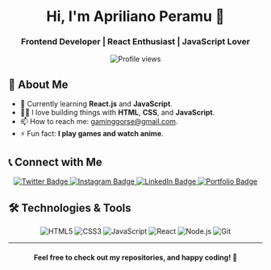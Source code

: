<h1 align="center">Hi, I'm Apriliano Peramu 👋</h1>

<h3 align="center">Frontend Developer | React Enthusiast | JavaScript Lover</h3>

<p align="center">
  <img src="https://komarev.com/ghpvc/?username=aprilianoperamu&label=Profile%20views&color=0e75b6&style=flat" alt="Profile views" />
</p>

## 🚀 About Me

- 🌱 Currently learning **React.js** and **JavaScript**.
- 👨‍💻 I love building things with **HTML**, **CSS**, and **JavaScript**.
- 📫 How to reach me: [gaminggorse@gmail.com](mailto:gaminggorse@gmail.com).
- ⚡ Fun fact: **I play games and watch anime**.

## 📞 Connect with Me

<p align="center">
  <a href="https://twitter.com/aprilianoperamu" target="blank">
    <img src="https://img.shields.io/twitter/follow/aprilianoperamu?style=social&logo=twitter" alt="Twitter Badge"/>
  </a>
  <a href="https://instagram.com/gorse_peramu" target="blank">
    <img src="https://img.shields.io/badge/Instagram-3f729b?style=social&logo=instagram" alt="Instagram Badge"/>
  </a>
  <a href="https://linkedin.com/in/aprilianoperamu" target="blank">
    <img src="https://img.shields.io/badge/LinkedIn-0077b5?style=social&logo=linkedin" alt="LinkedIn Badge"/>
  </a>
  <a href="https://gorse-react-porto.netlify.app/" target="blank">
    <img src="https://img.shields.io/badge/Portfolio-00A5FF?style=social&logo=google-chrome" alt="Portfolio Badge"/>
  </a>
</p>

## 🛠️ Technologies & Tools

<p align="center">
  <img src="https://img.shields.io/badge/HTML5-E34F26?style=for-the-badge&logo=html5&logoColor=white" alt="HTML5"/>
  <img src="https://img.shields.io/badge/CSS3-1572B6?style=for-the-badge&logo=css3&logoColor=white" alt="CSS3"/>
  <img src="https://img.shields.io/badge/JavaScript-F7DF1E?style=for-the-badge&logo=javascript&logoColor=black" alt="JavaScript"/>
  <img src="https://img.shields.io/badge/React.js-61DAFB?style=for-the-badge&logo=react&logoColor=black" alt="React"/>
  <img src="https://img.shields.io/badge/Node.js-339933?style=for-the-badge&logo=node.js&logoColor=white" alt="Node.js"/>
  <img src="https://img.shields.io/badge/Git-F1502F?style=for-the-badge&logo=git&logoColor=white" alt="Git"/>
</p>

---

<h4 align="center">Feel free to check out my repositories, and happy coding! 🚀</h4>
